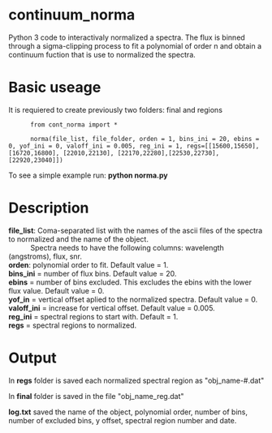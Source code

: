 # continuum_norma
Python 3 code to interactivaly normalized a spectra. The flux is binned through a sigma-clipping process to fit a polynomial of order n and obtain a continuum fuction that is use to normalized the spectra. 

# Basic useage
It is requiered to create previously two folders: final and regions

          from cont_norma import *
          
          norma(file_list, file_folder, orden = 1, bins_ini = 20, ebins = 0, yof_ini = 0, valoff_ini = 0.005, reg_ini = 1, regs=[[15600,15650], [16720,16800], [22010,22130], [22170,22280],[22530,22730], [22920,23040]])

To see a simple example run: **python norma.py**
          
 # Description
   **file_list**: Coma-separated list with the names of the ascii files of the spectra to normalized and the name of the object.   
   &nbsp;&nbsp;&nbsp;&nbsp;&nbsp;&nbsp;&nbsp;&nbsp;&nbsp;&nbsp;&nbsp;Spectra needs to have the following columns: wavelength (angstroms), flux, snr.  
   **orden**: polynomial order to fit. Default value = 1.  
   **bins_ini** = number of flux bins. Default value = 20.  
   **ebins** = number of bins excluded. This excludes the ebins with the lower flux value. Default value = 0.  
   **yof_in** = vertical offset aplied to the normalized spectra. Default value = 0.  
   **valoff_ini** = increase for vertical offset. Default value = 0.005.   
   **reg_ini** = spectral regions to start with. Default = 1.  
   **regs** = spectral regions to normalized.
 
# Output
  In **regs** folder is saved each normalized spectral region as "obj_name-#.dat"

  In **final** folder is saved in the file "obj_name_reg.dat"

  **log.txt** saved the name of the object, polynomial order, number of bins, number of excluded bins, y offset, spectral region number and date.
    
    
